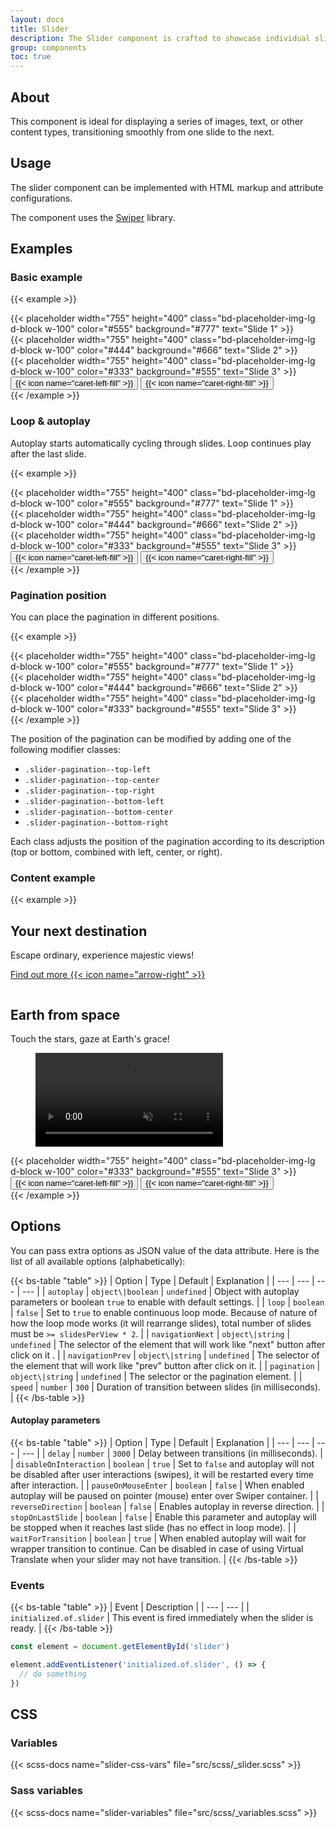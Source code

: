 ```yaml
---
layout: docs
title: Slider
description: The Slider component is crafted to showcase individual slides with a fade transition effect.
group: components
toc: true
---
```


## About
This component is ideal for displaying a series of images, text, or other content types, transitioning smoothly from one slide to the next.

## Usage
The slider component can be implemented with HTML markup and attribute configurations.

The component uses the [Swiper](https://swiperjs.com/) library.

## Examples

### Basic example

{{< example >}}
<div class="slider">
  <div class="swiper" data-of-slider='{
      "pagination": "#slider-pagination-1",
      "navigationNext": "#slider-btn-next-1",
      "navigationPrev": "#slider-btn-prev-1"
  }'>
    <div class="swiper-wrapper">
      <div class="swiper-slide">
        {{< placeholder width="755" height="400" class="bd-placeholder-img-lg d-block w-100" color="#555" background="#777" text="Slide 1" >}}
      </div>
      <div class="swiper-slide">
        {{< placeholder width="755" height="400" class="bd-placeholder-img-lg d-block w-100" color="#444" background="#666" text="Slide 2" >}}
      </div>
      <div class="swiper-slide">
        {{< placeholder width="755" height="400" class="bd-placeholder-img-lg d-block w-100" color="#333" background="#555" text="Slide 3" >}}
      </div>
    </div>
  </div>

  <div class="slider-pagination slider-pagination--bottom-center" id="slider-pagination-1"></div>

  <div class="slider-navigation">
     <button type="button" class="slider-button-prev btn btn-square btn-primary" id="slider-btn-prev-1">
      {{< icon name="caret-left-fill" >}}
    </button>
    <button type="button" class="slider-button-next btn btn-square btn-primary" id="slider-btn-next-1">
      {{< icon name="caret-right-fill" >}}
    </button>
  </div>
</div>
{{< /example >}}

### Loop & autoplay
Autoplay starts automatically cycling through slides. Loop continues play after the last slide.

{{< example >}}
<div class="slider">
  <div class="swiper" data-of-slider='{
      "autoplay": true,
      "loop": true,
      "speed": 600,
      "pagination": "#slider-pagination-2",
      "navigationNext": "#slider-btn-next-2",
      "navigationPrev": "#slider-btn-prev-2"
  }'>
    <div class="swiper-wrapper">
      <div class="swiper-slide">
        {{< placeholder width="755" height="400" class="bd-placeholder-img-lg d-block w-100" color="#555" background="#777" text="Slide 1" >}}
      </div>
      <div class="swiper-slide">
        {{< placeholder width="755" height="400" class="bd-placeholder-img-lg d-block w-100" color="#444" background="#666" text="Slide 2" >}}
      </div>
      <div class="swiper-slide">
        {{< placeholder width="755" height="400" class="bd-placeholder-img-lg d-block w-100" color="#333" background="#555" text="Slide 3" >}}
      </div>
    </div>
  </div>

  <div class="slider-pagination slider-pagination--bottom-center" id="slider-pagination-2"></div>

  <div class="slider-navigation">
     <button type="button" class="slider-button-prev btn btn-square btn-primary" id="slider-btn-prev-2">
      {{< icon name="caret-left-fill" >}}
    </button>
    <button type="button" class="slider-button-next btn btn-square btn-primary" id="slider-btn-next-2">
      {{< icon name="caret-right-fill" >}}
    </button>
  </div>
</div>
{{< /example >}}

### Pagination position
You can place the pagination in different positions.

{{< example >}}
<div class="slider">
  <div class="swiper" data-of-slider='{
      "pagination": "#slider-pagination-3"
  }'>
    <div class="swiper-wrapper">
      <div class="swiper-slide">
        {{< placeholder width="755" height="400" class="bd-placeholder-img-lg d-block w-100" color="#555" background="#777" text="Slide 1" >}}
      </div>
      <div class="swiper-slide">
        {{< placeholder width="755" height="400" class="bd-placeholder-img-lg d-block w-100" color="#444" background="#666" text="Slide 2" >}}
      </div>
      <div class="swiper-slide">
        {{< placeholder width="755" height="400" class="bd-placeholder-img-lg d-block w-100" color="#333" background="#555" text="Slide 3" >}}
      </div>
    </div>
  </div>

  <div id="slider-pagination-3" class="slider-pagination slider-pagination--top-right"></div>
</div>
{{< /example >}}

The position of the pagination can be modified by adding one of the following modifier classes:

- `.slider-pagination--top-left`
- `.slider-pagination--top-center`
- `.slider-pagination--top-right`
- `.slider-pagination--bottom-left`
- `.slider-pagination--bottom-center`
- `.slider-pagination--bottom-right`

Each class adjusts the position of the pagination according to its description (top or bottom, combined with left, center, or right).

### Content example
{{< example >}}
<div class="slider">
  <div class="swiper" data-of-slider='{
      "loop": true,
      "pagination": "#slider-pagination-4",
      "navigationNext": "#slider-btn-next-4",
      "navigationPrev": "#slider-btn-prev-4"
  }'>
    <div class="swiper-wrapper">
      <div class="swiper-slide">
        <div class="wrapper">
          <div class="wrapper-content wrapper-content-padding-y-xl wrapper-content-padding-x-xl text-center">
            <h2>Your next destination</h2>
            <p>Escape ordinary, experience majestic views!</p>
            <p>
              <a href="#" class="btn btn-light btn-sm icon-link">Find out more {{< icon name="arrow-right" >}}</a>
            </p>
          </div>
          <div class="wrapper-bg-media">
            <figure>
              <img src="assets/media/sample-image.jpg" alt="">
            </figure>
          </div>
        </div>
      </div>
      <div class="swiper-slide">
        <div class="wrapper">
          <div class="wrapper-content wrapper-content-padding-x-xl text-center">
            <h2>Earth from space</h2>
            <p>Touch the stars, gaze at Earth's grace!</p>
          </div>
          <div class="wrapper-bg-media">
            <figure>
              <video autoplay muted playsinline loop>
                <source src="assets/media/sample-video.mp4" type="video/mp4">
                <source src="assets/media/sample-video.ogg" type="video/ogg">
              </video>
            </figure>
          </div>
        </div>
      </div>
      <div class="swiper-slide">
        {{< placeholder width="755" height="400" class="bd-placeholder-img-lg d-block w-100" color="#333" background="#555" text="Slide 3" >}}
      </div>
    </div>
  </div>

  <div class="slider-pagination slider-pagination--bottom-center" id="slider-pagination-4"></div>

  <div class="slider-navigation">
     <button type="button" class="slider-button-prev btn btn-square btn-primary" id="slider-btn-prev-4">
      {{< icon name="caret-left-fill" >}}
    </button>
    <button type="button" class="slider-button-next btn btn-square btn-primary" id="slider-btn-next-4">
      {{< icon name="caret-right-fill" >}}
    </button>
  </div>
</div>
{{< /example >}}

## Options

You can pass extra options as JSON value of the data attribute. Here is the list of all available options (alphabetically):

{{< bs-table "table" >}}
| Option | Type | Default | Explanation |
| --- | --- | --- | --- |
| `autoplay` | `object\|boolean` | `undefined` | Object with autoplay parameters or boolean `true` to enable with default settings. |
| `loop` | `boolean` | `false` | Set to `true` to enable continuous loop mode. Because of nature of how the loop mode works (it will rearrange slides), total number of slides must be `>= slidesPerView * 2`. |
| `navigationNext` | `object\|string` | `undefined` | The selector of the element that will work like "next" button after click on it . |
| `navigationPrev` | `object\|string` | `undefined` | The selector of the element that will work like "prev" button after click on it. |
| `pagination` | `object\|string` | `undefined` | The selector or the pagination element. |
| `speed` | `number` | `300` | Duration of transition between slides (in milliseconds). |
{{< /bs-table >}}

#### Autoplay parameters

{{< bs-table "table" >}}
| Option | Type | Default | Explanation |
| --- | --- | --- | --- |
| `delay` | `number` | `3000` | Delay between transitions (in milliseconds). |
| `disableOnInteraction` | `boolean` | `true` | Set to `false` and autoplay will not be disabled after user interactions (swipes), it will be restarted every time after interaction. |
| `pauseOnMouseEnter` | `boolean` | `false` | When enabled autoplay will be paused on pointer (mouse) enter over Swiper container. |
| `reverseDirection` | `boolean` | `false` | Enables autoplay in reverse direction. |
| `stopOnLastSlide` | `boolean` | `false` | Enable this parameter and autoplay will be stopped when it reaches last slide (has no effect in loop mode). |
| `waitForTransition` | `boolean` | `true` | When enabled autoplay will wait for wrapper transition to continue. Can be disabled in case of using Virtual Translate when your slider may not have transition. |
{{< /bs-table >}}

### Events

{{< bs-table "table" >}}
| Event | Description |
| --- | --- |
| `initialized.of.slider` | This event is fired immediately when the slider is ready. |
{{< /bs-table >}}

```js
const element = document.getElementById('slider')

element.addEventListener('initialized.of.slider', () => {
  // do something
})
```

## CSS

### Variables

{{< scss-docs name="slider-css-vars" file="src/scss/_slider.scss" >}}

### Sass variables

{{< scss-docs name="slider-variables" file="src/scss/_variables.scss" >}}
